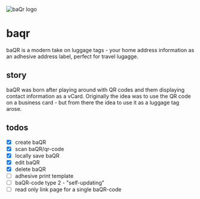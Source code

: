 ![baQr logo](https://i.ibb.co/JjqSycT/baQR.png)

# baqr
baQR is a modern take on luggage tags - your home address information as an adhesive address label, perfect for travel lugagge.

## story
baQR was born after playing around with QR codes and them displaying contact information as a vCard. Originally the idea was to use the QR code on a business card - but from there the idea to use it as a luggage tag arose.

## todos
- [X] create baQR
- [X] scan baQR/qr-code
- [X] locally save baQR
- [X] edit baQR
- [X] delete baQR
- [ ] adhesive print template
- [ ] baQR-code type 2 - "self-updating"
- [ ] read only link page for a single baQR-code
